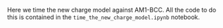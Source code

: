 Here we time the new charge model against AM1-BCC. All the code to do this is contained in the `time_the_new_charge_model.ipynb` notebook. 